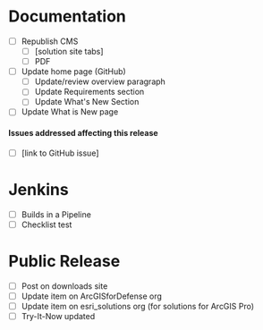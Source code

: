 Documentation
=====
- [ ] Republish CMS
  - [ ] [solution site tabs]
  - [ ] PDF
- [ ] Update home page (GitHub)
  - [ ] Update/review overview paragraph
  - [ ] Update Requirements section
  - [ ] Update What's New Section
- [ ] Update What is New page

#### Issues addressed affecting this release ####
- [ ] [link to GitHub issue]

Jenkins
=====
- [ ] Builds in a Pipeline
- [ ] Checklist test

Public Release
=====
- [ ] Post on downloads site
- [ ] Update item on ArcGISforDefense org
- [ ] Update item on esri_solutions org (for solutions for ArcGIS Pro)
- [ ] Try-It-Now updated
